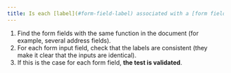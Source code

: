 ```yaml
---
title: Is each [label](#form-field-label) associated with a [form field](#form-field-label) having the same function and repeated several times in the same page [consistent](#coherent-labels) ?
---
```


1. Find the form fields with the same function in the document (for example, several address fields).
2. For each form input field, check that the labels are consistent (they make it clear that the inputs are identical).
3. If this is the case for each form field, **the test is validated**.
